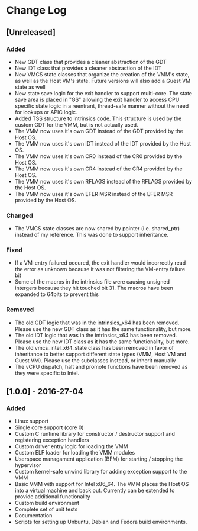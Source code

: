 # Change Log

## [Unreleased]
### Added
- New GDT class that provides a cleaner abstraction of the GDT
- New IDT class that provides a cleaner abstraction of the IDT
- New VMCS state classes that organize the creation of the VMM's state, as
  well as the Host VM's state. Future versions will also add a Guest VM
  state as well
- New state save logic for the exit handler to support multi-core. The state
  save area is placed in "GS" allowing the exit handler to access CPU specific
  state logic in a reentrant, thread-safe manner without the need for lookups
  or APIC logic.
- Added TSS structure to intrinsics code. This structure is used by the
  custom GDT for the VMM, but is not actually used.
- The VMM now uses it's own GDT instead of the GDT provided by the Host OS.
- The VMM now uses it's own IDT instead of the IDT provided by the Host OS.
- The VMM now uses it's own CR0 instead of the CR0 provided by the Host OS.
- The VMM now uses it's own CR4 instead of the CR4 provided by the Host OS.
- The VMM now uses it's own RFLAGS instead of the RFLAGS provided by the Host OS.
- The VMM now uses it's own EFER MSR instead of the EFER MSR provided by the Host OS.

### Changed
- The VMCS state classes are now shared by pointer (i.e. shared_ptr)
  instead of my reference. This was done to support inheritance.

### Fixed
- If a VM-entry failured occured, the exit handler would incorrectly read
  the error as unknown because it was not filtering the VM-entry failure
  bit
- Some of the macros in the intrinsics file were causing unsigned intergers
  because they hit touched bit 31. The macros have been expanded to 64bits
  to prevent this

### Removed
- The old GDT logic that was in the intrinsics_x64 has been removed. Please
  use the new GDT class as it has the same functionality, but more.
- The old IDT logic that was in the intrinsics_x64 has been removed. Please
  use the new IDT class as it has the same functionality, but more.
- The old vmcs_intel_x64_state class has been removed in favor of inheritance
  to better support different state types (VMM, Host VM and Guest VM). Please
  use the subclasses instead, or inherit manually
- The vCPU dispatch, halt and promote functions have been removed as they
  were specific to Intel.

## [1.0.0] - 2016-27-04
### Added
- Linux support
- Single core support (core 0)
- Custom C runtime library for constructor / destructor support and registering
  exception handlers
- Custom driver entry logic for loading the VMM
- Custom ELF loader for loading the VMM modules
- Userspace managament application (BFM) for starting / stopping the
  hypervisor
- Custom kernel-safe unwind library for adding exception support to the VMM
- Basic VMM with support for Intel x86_64. The VMM places the Host OS into
  a virtual machine and back out. Currently can be extended to provide
  additional functionality
- Custom build environment
- Complete set of unit tests
- Documentation
- Scripts for setting up Unbuntu, Debian and Fedora build environments.
